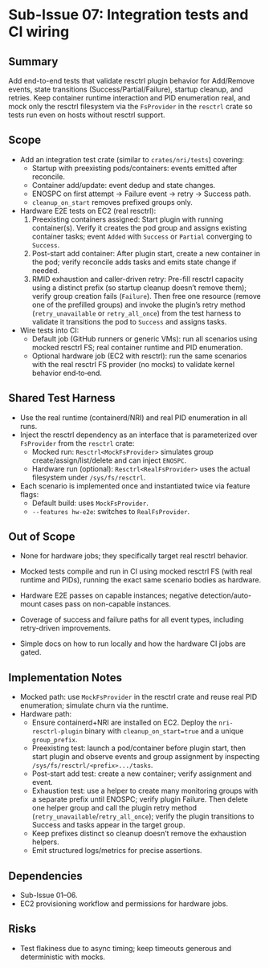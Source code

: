 # Sub-Issue 07: Integration tests and CI wiring

## Summary
Add end-to-end tests that validate resctrl plugin behavior for Add/Remove events, state transitions (Success/Partial/Failure), startup cleanup, and retries. Keep container runtime interaction and PID enumeration real, and mock only the resctrl filesystem via the `FsProvider` in the `resctrl` crate so tests run even on hosts without resctrl support.

## Scope
- Add an integration test crate (similar to `crates/nri/tests`) covering:
  - Startup with preexisting pods/containers: events emitted after reconcile.
  - Container add/update: event dedup and state changes.
  - ENOSPC on first attempt → Failure event → retry → Success path.
  - `cleanup_on_start` removes prefixed groups only.
- Hardware E2E tests on EC2 (real resctrl):
  1) Preexisting containers assigned: Start plugin with running container(s). Verify it creates the pod group and assigns existing container tasks; event `Added` with `Success` or `Partial` converging to `Success`.
  2) Post-start add container: After plugin start, create a new container in the pod; verify reconcile adds tasks and emits state change if needed.
  3) RMID exhaustion and caller-driven retry: Pre-fill resctrl capacity using a distinct prefix (so startup cleanup doesn’t remove them); verify group creation fails (`Failure`). Then free one resource (remove one of the prefilled groups) and invoke the plugin’s retry method (`retry_unavailable` or `retry_all_once`) from the test harness to validate it transitions the pod to `Success` and assigns tasks.
- Wire tests into CI:
  - Default job (GitHub runners or generic VMs): run all scenarios using mocked resctrl FS; real container runtime and PID enumeration.
  - Optional hardware job (EC2 with resctrl): run the same scenarios with the real resctrl FS provider (no mocks) to validate kernel behavior end‑to‑end.

## Shared Test Harness
- Use the real runtime (containerd/NRI) and real PID enumeration in all runs.
- Inject the resctrl dependency as an interface that is parameterized over `FsProvider` from the `resctrl` crate:
  - Mocked run: `Resctrl<MockFsProvider>` simulates group create/assign/list/delete and can inject `ENOSPC`.
  - Hardware run (optional): `Resctrl<RealFsProvider>` uses the actual filesystem under `/sys/fs/resctrl`.
- Each scenario is implemented once and instantiated twice via feature flags:
  - Default build: uses `MockFsProvider`.
  - `--features hw-e2e`: switches to `RealFsProvider`.

## Out of Scope
- None for hardware jobs; they specifically target real resctrl behavior.

- Mocked tests compile and run in CI using mocked resctrl FS (with real runtime and PIDs), running the exact same scenario bodies as hardware.
- Hardware E2E passes on capable instances; negative detection/auto-mount cases pass on non-capable instances.
- Coverage of success and failure paths for all event types, including retry-driven improvements.
- Simple docs on how to run locally and how the hardware CI jobs are gated.

## Implementation Notes
- Mocked path: use `MockFsProvider` in the resctrl crate and reuse real PID enumeration; simulate churn via the runtime.
- Hardware path:
  - Ensure containerd+NRI are installed on EC2. Deploy the `nri-resctrl-plugin` binary with `cleanup_on_start=true` and a unique `group_prefix`.
  - Preexisting test: launch a pod/container before plugin start, then start plugin and observe events and group assignment by inspecting `/sys/fs/resctrl/<prefix>.../tasks`.
  - Post-start add test: create a new container; verify assignment and event.
  - Exhaustion test: use a helper to create many monitoring groups with a separate prefix until ENOSPC; verify plugin Failure. Then delete one helper group and call the plugin retry method (`retry_unavailable`/`retry_all_once`); verify the plugin transitions to Success and tasks appear in the target group.
  - Keep prefixes distinct so cleanup doesn’t remove the exhaustion helpers.
  - Emit structured logs/metrics for precise assertions.

## Dependencies
- Sub-Issue 01–06.
- EC2 provisioning workflow and permissions for hardware jobs.

## Risks
- Test flakiness due to async timing; keep timeouts generous and deterministic with mocks.
